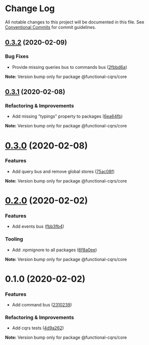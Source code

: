 # Change Log

All notable changes to this project will be documented in this file.
See [Conventional Commits](https://conventionalcommits.org) for commit guidelines.

## [0.3.2](https://github.com/TheUnderScorer/functional-cqrs/compare/@functional-cqrs/core@0.3.1...@functional-cqrs/core@0.3.2) (2020-02-09)


### Bug Fixes

- Provide missing queries bus to commands bus ([2fbbd6a](https://github.com/TheUnderScorer/functional-cqrs/commit/2fbbd6a6841eb5e78756c6aaefd4627cc21d27b5))

**Note:** Version bump only for package @functional-cqrs/core





## [0.3.1](https://github.com/TheUnderScorer/functional-cqrs/compare/@functional-cqrs/core@0.3.0...@functional-cqrs/core@0.3.1) (2020-02-08)


### Refactoring & Improvements

- Add missing "typings" property to packages ([6ea64fb](https://github.com/TheUnderScorer/functional-cqrs/commit/6ea64fb3bbd273c67119058dd70e60b16a4d2c6d))

**Note:** Version bump only for package @functional-cqrs/core





# [0.3.0](https://github.com/TheUnderScorer/functional-cqrs/compare/@functional-cqrs/core@0.2.0...@functional-cqrs/core@0.3.0) (2020-02-08)


### Features

- Add query bus and remove global stores ([75ac08f](https://github.com/TheUnderScorer/functional-cqrs/commit/75ac08f41fc194880704fdd65a5e8badaca9dd26))

**Note:** Version bump only for package @functional-cqrs/core





# [0.2.0](https://github.com/TheUnderScorer/functional-cqrs/compare/@functional-cqrs/core@0.1.0...@functional-cqrs/core@0.2.0) (2020-02-02)


### Features

- Add events bus ([fbb3fb4](https://github.com/TheUnderScorer/functional-cqrs/commit/fbb3fb4225c486c9763331134ef35c735169b1e6))


### Tooling

- Add .npmignore to all packages ([6f8a0ee](https://github.com/TheUnderScorer/functional-cqrs/commit/6f8a0ee1d87bb4790580df49ab54d7b1a67971f7))

**Note:** Version bump only for package @functional-cqrs/core





# 0.1.0 (2020-02-02)


### Features

- Add command bus ([2310239](https://github.com/TheUnderScorer/functional-cqrs/commit/2310239f98893fffa8fc347e7a217205a2ef24a6))


### Refactoring & Improvements

- Add cqrs tests ([4d9a262](https://github.com/TheUnderScorer/functional-cqrs/commit/4d9a2629932a49a4f921e8b6cced528aa469e5b6))

**Note:** Version bump only for package @functional-cqrs/core
